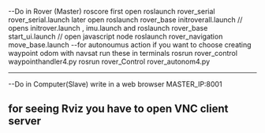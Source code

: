 --Do in Rover (Master)
roscore 
first open 
roslaunch rover_serial rover_serial.launch 
later open
roslaunch rover_base initroverall.launch  // opens initrover.launch , imu.launch and 
roslaunch rover_base start_ui.launch // open javascript node
roslaunch rover_navigation move_base.launch 
--for autonoumus action  if you want to choose  creating waypoint odom with navsat run these in terminals 
rosrun rover_control waypointhandler4.py
rosrun rover_Control rover_autonom4.py
 

----


--Do in Computer(Slave)
write in a web browser MASTER_IP:8001

for seeing Rviz you have to open VNC client server
----

